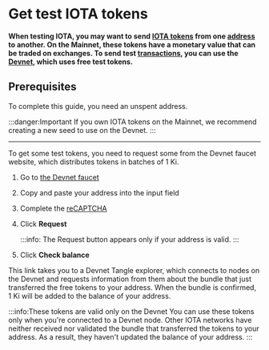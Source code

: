 # Get test IOTA tokens

**When testing IOTA, you may want to send [IOTA tokens](../clients/token.md) from one [address](root://getting-started/0.1/seeds/addresses.md) to another. On the Mainnet, these tokens have a monetary value that can be traded on exchanges. To send test [transactions](../transactions/transactions.md), you can use the [Devnet](../network/iota-networks.md), which uses free test tokens.**

## Prerequisites

To complete this guide, you need an unspent address.

:::danger:Important
If you own IOTA tokens on the Mainnet, we recommend creating a new seed to use on the Devnet.
:::

---

To get some test tokens, you need to request some from the Devnet faucet website, which distributes tokens in batches of 1 Ki.

1. Go to [the Devnet faucet](https://faucet.devnet.iota.org/)

2. Copy and paste your address into the input field

3. Complete the [reCAPTCHA](https://en.wikipedia.org/wiki/ReCAPTCHA)

4. Click **Request**

    :::info:
    The Request button appears only if your address is valid.
    :::

5. Click **Check balance**

This link takes you to a Devnet Tangle explorer, which connects to nodes on the Devnet and requests information from them about the bundle that just transferred the free tokens to your address. When the bundle is confirmed, 1 Ki will be added to the balance of your address.

:::info:These tokens are valid only on the Devnet
You can use these tokens only when you're connected to a Devnet node. Other IOTA networks have neither received nor validated the bundle that transferred the tokens to your address. As a result, they haven't updated the balance of your address.
:::

